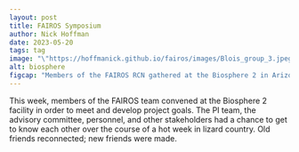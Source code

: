 ```yaml
---
layout: post
title: FAIROS Symposium
author: Nick Hoffman
date: 2023-05-20
tags: tag
image: "\"https://hoffmanick.github.io/fairos/images/Blois_group_3.jpeg\""
alt: biosphere
figcap: "Members of the FAIROS RCN gathered at the Biosphere 2 in Arizona to determine project goals. May 16-19, 2023."
---
```




<div class="text-box-main">
<p> This week, members of the FAIROS team convened at the Biosphere 2 facility in order to meet and develop project goals. 
  The PI team, the advisory committee, personnel, and other stakeholders had a chance to get to know each other over the course of a 
  hot week in lizard country. Old friends reconnected; new friends were made. </p>
  </div>
